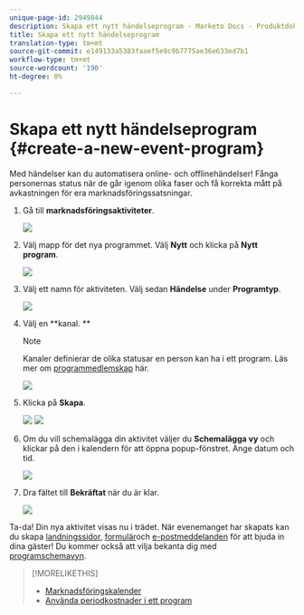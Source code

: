 ```yaml
---
unique-page-id: 2949844
description: Skapa ett nytt händelseprogram - Marketo Docs - Produktdokumentation
title: Skapa ett nytt händelseprogram
translation-type: tm+mt
source-git-commit: e149133a5383faaef5e9c9b7775ae36e633ed7b1
workflow-type: tm+mt
source-wordcount: '190'
ht-degree: 0%

---
```



# Skapa ett nytt händelseprogram {#create-a-new-event-program}

Med händelser kan du automatisera online- och offlinehändelser! Fånga personernas status när de går igenom olika faser och få korrekta mått på avkastningen för era marknadsföringssatsningar.

1. Gå till **marknadsföringsaktiviteter**.

   ![](assets/ma.png)

1. Välj mapp för det nya programmet. Välj **Nytt** och klicka på **Nytt program**.

   ![](assets/image2015-2-26-14-3a24-3a30.png)

1. Välj ett namn för aktiviteten. Välj sedan **Händelse** under **Programtyp**.

   ![](assets/image2015-2-26-14-3a26-3a6.png)

1. Välj en **kanal. **

   >[!NOTE]
   >
   >Kanaler definierar de olika statusar en person kan ha i ett program. Läs mer om [programmedlemskap](../../../../product-docs/core-marketo-concepts/programs/creating-programs/understanding-program-membership.md) här.

   ![](assets/image2015-2-26-14-3a29-3a3.png)

1. Klicka på **Skapa**.

   ![](assets/image2015-2-26-14-3a33-3a17.png) ![](assets/image2015-2-26-14-3a34-3a33.png)

1. Om du vill schemalägga din aktivitet väljer du **Schemalägga vy** och klickar på den i kalendern för att öppna popup-fönstret. Ange datum och tid.

   ![](assets/image2016-3-25-14-3a17-3a33.png)

1. Dra fältet till **Bekräftat** när du är klar.

   ![](assets/image2016-3-25-14-3a18-3a13.png)

Ta-da! Din nya aktivitet visas nu i trädet. När evenemanget har skapats kan du skapa [landningssidor](../../../../product-docs/demand-generation/landing-pages/free-form-landing-pages/create-a-free-form-landing-page.md), [formulär](../../../../product-docs/demand-generation/forms/creating-a-form/create-a-form.md)och [e-postmeddelanden](../../../../product-docs/email-marketing/email-programs/creating-an-email-program/create-an-email-program.md) för att bjuda in dina gäster! Du kommer också att vilja bekanta dig med [programschemavyn](http://docs.marketo.com/display/docs/program+schedule+view).

>[!MORELIKETHIS]
>
>* [Marknadsföringskalender](http://docs.marketo.com/display/docs/marketing+calendar)
>* [Använda periodkostnader i ett program](../../../../product-docs/core-marketo-concepts/programs/working-with-programs/using-period-costs-in-a-program.md)

>



